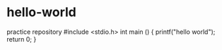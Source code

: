 # hello-world
practice repository
#include <stdio.h>
int main ()
{
printf("hello world");
return 0;
}
